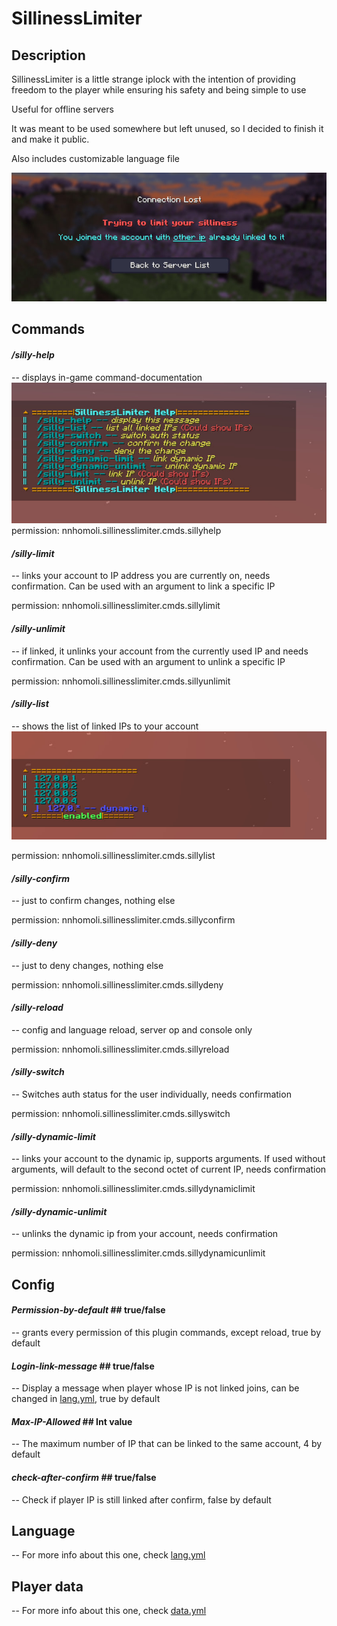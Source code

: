 # **SillinessLimiter**

## Description

SillinessLimiter is a little strange iplock with the intention of providing freedom to the player while ensuring his safety and being simple to use

Useful for offline servers

It was meant to be used somewhere but left unused, so I decided to finish it and make it public.

Also includes customizable language file

![kick_example.jpg](kick_example.jpg)

## Commands

#### _/silly-help_
-- displays in-game command-documentation
![help-example.jpg](help-example.jpg)
permission: nnhomoli.sillinesslimiter.cmds.sillyhelp
#### _/silly-limit_ 
-- links your account to IP address you are currently on, needs confirmation. Can be used with an argument to link a specific IP

permission: nnhomoli.sillinesslimiter.cmds.sillylimit
#### _/silly-unlimit_ 
-- if linked, it unlinks your account from the currently used IP and needs confirmation. Can be used with an argument to unlink a specific IP

permission: nnhomoli.sillinesslimiter.cmds.sillyunlimit
#### _/silly-list_ 
-- shows the list of linked IPs to your account
![](list-example.jpg)

permission: nnhomoli.sillinesslimiter.cmds.sillylist
#### _/silly-confirm_
-- just to confirm changes, nothing else

permission: nnhomoli.sillinesslimiter.cmds.sillyconfirm
#### _/silly-deny_
-- just to deny changes, nothing else

permission: nnhomoli.sillinesslimiter.cmds.sillydeny
#### _/silly-reload_
-- config and language reload, server op and console only

permission: nnhomoli.sillinesslimiter.cmds.sillyreload
#### _/silly-switch_
-- Switches auth status for the user individually, needs confirmation

permission: nnhomoli.sillinesslimiter.cmds.sillyswitch
#### _/silly-dynamic-limit_
-- links your account to the dynamic ip, supports arguments. If used without arguments, will default to the second octet of current IP, needs confirmation

permission: nnhomoli.sillinesslimiter.cmds.sillydynamiclimit
#### _/silly-dynamic-unlimit_
-- unlinks the dynamic ip from your account, needs confirmation 

permission: nnhomoli.sillinesslimiter.cmds.sillydynamicunlimit
## Config

#### _Permission-by-default_ ## true/false
-- grants every permission of this plugin commands, except reload, true by default

#### _Login-link-message_ ## true/false
-- Display a message when player whose IP is not linked joins, can be changed in [lang.yml](src%2Fmain%2Fresources%2Fdefault%2Flang.yml), true by default

#### _Max-IP-Allowed_ ## Int value
-- The maximum number of IP that can be linked to the same account, 4 by default

#### _check-after-confirm_ ## true/false
-- Check if player IP is still linked after confirm, false by default

## Language
-- For more info about this one, check [lang.yml](src%2Fmain%2Fresources%2Fdefault%2Flang.yml)

## Player data
-- For more info about this one, check [data.yml](src%2Fmain%2Fresources%2Fdefault%2Fdata.yml)

